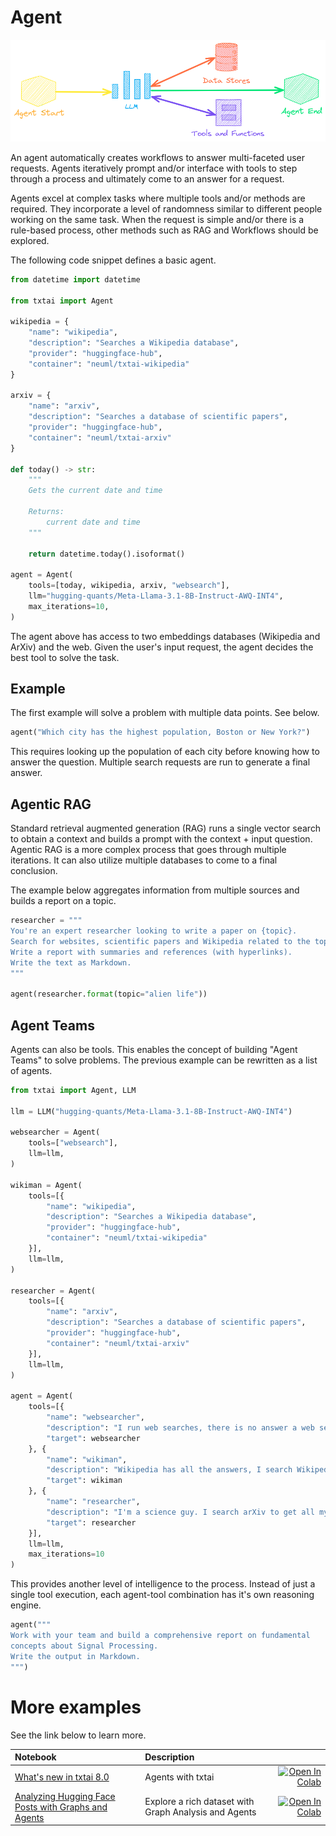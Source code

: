 # Agent

![agent](../images/agent.png)

An agent automatically creates workflows to answer multi-faceted user requests. Agents iteratively prompt and/or interface with tools to
step through a process and ultimately come to an answer for a request.

Agents excel at complex tasks where multiple tools and/or methods are required. They incorporate a level of randomness similar to different
people working on the same task. When the request is simple and/or there is a rule-based process, other methods such as RAG and Workflows
should be explored.

The following code snippet defines a basic agent.

```python
from datetime import datetime

from txtai import Agent

wikipedia = {
    "name": "wikipedia",
    "description": "Searches a Wikipedia database",
    "provider": "huggingface-hub",
    "container": "neuml/txtai-wikipedia"
}

arxiv = {
    "name": "arxiv",
    "description": "Searches a database of scientific papers",
    "provider": "huggingface-hub",
    "container": "neuml/txtai-arxiv"
}

def today() -> str:
    """
    Gets the current date and time

    Returns:
        current date and time
    """

    return datetime.today().isoformat()

agent = Agent(
    tools=[today, wikipedia, arxiv, "websearch"],
    llm="hugging-quants/Meta-Llama-3.1-8B-Instruct-AWQ-INT4",
    max_iterations=10,
)
```

The agent above has access to two embeddings databases (Wikipedia and ArXiv) and the web. Given the user's input request, the agent decides the best tool to solve the task.

## Example

The first example will solve a problem with multiple data points. See below.

```python
agent("Which city has the highest population, Boston or New York?")
```

This requires looking up the population of each city before knowing how to answer the question. Multiple search requests are run to generate a final answer.

## Agentic RAG

Standard retrieval augmented generation (RAG) runs a single vector search to obtain a context and builds a prompt with the context + input question. Agentic RAG is a more complex process that goes through multiple iterations. It can also utilize multiple databases to come to a final conclusion.

The example below aggregates information from multiple sources and builds a report on a topic.

```python
researcher = """
You're an expert researcher looking to write a paper on {topic}.
Search for websites, scientific papers and Wikipedia related to the topic.
Write a report with summaries and references (with hyperlinks).
Write the text as Markdown.
"""

agent(researcher.format(topic="alien life"))
```

## Agent Teams

Agents can also be tools. This enables the concept of building "Agent Teams" to solve problems. The previous example can be rewritten as a list of agents.

```python
from txtai import Agent, LLM

llm = LLM("hugging-quants/Meta-Llama-3.1-8B-Instruct-AWQ-INT4")

websearcher = Agent(
    tools=["websearch"],
    llm=llm,
)

wikiman = Agent(
    tools=[{
        "name": "wikipedia",
        "description": "Searches a Wikipedia database",
        "provider": "huggingface-hub",
        "container": "neuml/txtai-wikipedia"
    }],
    llm=llm,
)

researcher = Agent(
    tools=[{
        "name": "arxiv",
        "description": "Searches a database of scientific papers",
        "provider": "huggingface-hub",
        "container": "neuml/txtai-arxiv"
    }],
    llm=llm,
)

agent = Agent(
    tools=[{
        "name": "websearcher",
        "description": "I run web searches, there is no answer a web search can't solve!",
        "target": websearcher
    }, {
        "name": "wikiman",
        "description": "Wikipedia has all the answers, I search Wikipedia and answer questions",
        "target": wikiman
    }, {
        "name": "researcher",
        "description": "I'm a science guy. I search arXiv to get all my answers.",
        "target": researcher
    }],
    llm=llm,
    max_iterations=10
)
```

This provides another level of intelligence to the process. Instead of just a single tool execution, each agent-tool combination has it's own reasoning engine.

```python
agent("""
Work with your team and build a comprehensive report on fundamental
concepts about Signal Processing.
Write the output in Markdown.
""")
```

# More examples

See the link below to learn more.

| Notebook  | Description  |       |
|:----------|:-------------|------:|
| [What's new in txtai 8.0](https://github.com/neuml/txtai/blob/master/examples/67_Whats_new_in_txtai_8_0.ipynb) | Agents with txtai | [![Open In Colab](https://colab.research.google.com/assets/colab-badge.svg)](https://colab.research.google.com/github/neuml/txtai/blob/master/examples/67_Whats_new_in_txtai_8_0.ipynb) |
| [Analyzing Hugging Face Posts with Graphs and Agents](https://github.com/neuml/txtai/blob/master/examples/68_Analyzing_Hugging_Face_Posts_with_Graphs_and_Agents.ipynb) | Explore a rich dataset with Graph Analysis and Agents | [![Open In Colab](https://colab.research.google.com/assets/colab-badge.svg)](https://colab.research.google.com/github/neuml/txtai/blob/master/examples/68_Analyzing_Hugging_Face_Posts_with_Graphs_and_Agents.ipynb) |

